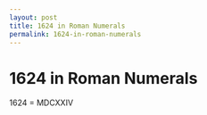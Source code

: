 ```yaml
---
layout: post
title: 1624 in Roman Numerals
permalink: 1624-in-roman-numerals
---
```


# 1624 in Roman Numerals

1624 = MDCXXIV
